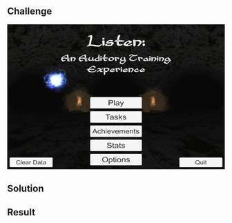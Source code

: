 ## Challenge

![Image](https://github.com/ddavis-100/UX_Portfolio/blob/master/images/AudBrainGame.jpg)

## Solution

## Result
